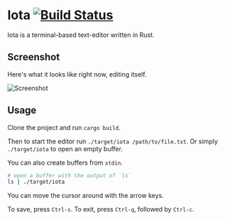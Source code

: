 # Iota [![Build Status](https://travis-ci.org/gchp/iota.svg?branch=master)](https://travis-ci.org/gchp/iota)

Iota is a terminal-based text-editor written in Rust.

## Screenshot

Here's what it looks like right now, editing itself.

![Screenshot](https://raw.githubusercontent.com/gchp/iota/master/screenshot.png)

## Usage

Clone the project and run `cargo build`.

Then to start the editor run `./target/iota /path/to/file.txt`. Or simply `./target/iota`
to open an empty buffer.

You can also create buffers from `stdin`.

```bash
# open a buffer with the output of `ls`
ls | ./target/iota
```

You can move the cursor around with the arrow keys.

To save, press `Ctrl-s`.
To exit, press `Ctrl-q`, followed by `Ctrl-c`.
